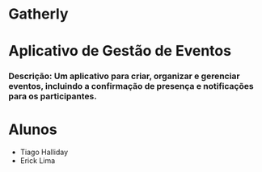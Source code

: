 # Gatherly

# Aplicativo de Gestão de Eventos

###  Descrição: Um aplicativo para criar, organizar e gerenciar eventos, incluindo a confirmação de presença e notificações para os participantes.
# Alunos
- Tiago Halliday
- Erick Lima
